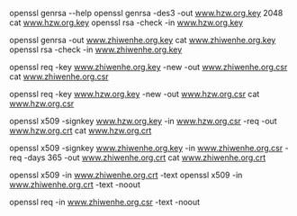 openssl genrsa --help
openssl genrsa -des3 -out www.hzw.org.key 2048
cat www.hzw.org.key
openssl rsa -check -in www.hzw.org.key

openssl genrsa -out www.zhiwenhe.org.key
cat www.zhiwenhe.org.key
openssl rsa -check -in www.zhiwenhe.org.key

openssl req -key www.zhiwenhe.org.key -new -out www.zhiwenhe.org.csr
cat www.zhiwenhe.org.csr

openssl req -key www.hzw.org.key -new -out www.hzw.org.csr
cat www.hzw.org.csr

openssl x509 -signkey www.hzw.org.key -in www.hzw.org.csr -req -out www.hzw.org.crt
cat www.hzw.org.crt

openssl x509 -signkey www.zhiwenhe.org.key -in www.zhiwenhe.org.csr -req -days 365 -out www.zhiwenhe.org.crt
cat www.zhiwenhe.org.crt

openssl x509 -in www.zhiwenhe.org.crt -text
openssl x509 -in www.zhiwenhe.org.crt -text -noout

openssl req -in www.zhiwenhe.org.csr -text -noout
